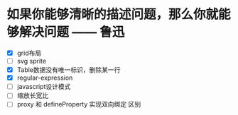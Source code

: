 

如果你能够清晰的描述问题，那么你就能够解决问题 —— 鲁迅
==


- [X] grid布局
- [ ] svg  sprite
- [x] Table数据没有唯一标识，删除某一行
- [x] regular-expression
- [ ] javascript设计模式
- [ ] 缩放长宽比
- [ ] proxy 和 defineProperty 实现双向绑定 区别
